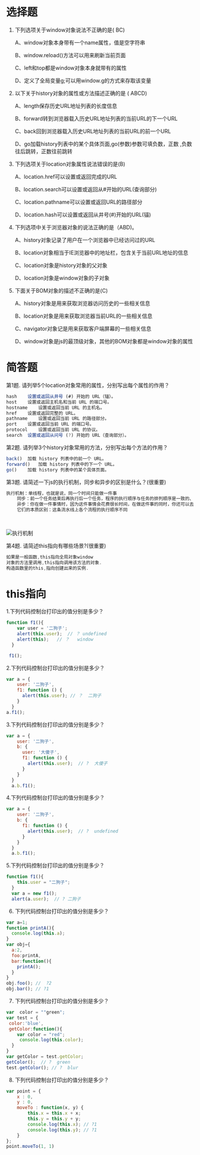 # 选择题

1. 下列选项关于window对象说法不正确的是( BC)

   A、window对象本身带有一个name属性，值是空字符串

   B、window.reload()方法可以用来刷新当前页面

   C、left和top都是window对象本身就带有的属性

   D、定义了全局变量g;可以用window.g的方式来存取该变量

2. 以下关于history对象的属性或方法描述正确的是 ( ABCD)

   A、length保存历史URL地址列表的长度信息

   B、forward转到浏览器载入历史URL地址列表的当前URL的下一个URL

   C、back回到浏览器载入历史URL地址列表的当前URL的前一个URL

   D、go加载history列表中的某个具体页面,go(参数)参数可填负数，正数 ,负数往后跳转，正数往前跳转

3. 下列选项关于location对象属性说法错误的是(B)

   A、location.href可以设置或返回完成的URL

   B、location.search可以设置或返回从#开始的URL(查询部分)

   C、location.pathname可以设置或返回URL的路径部分

   D、location.hash可以设置或返回从井号(#)开始的URL(锚)

4. 下列选项中关于浏览器对象的说法正确的是（ABD)。

   A、history对象记录了用户在一个浏览器中已经访问过的URL

   B、location对象相当于IE浏览器中的地址栏，包含关于当前URL地址的信息

   C、location对象是history对象的父对象

   D、location对象是window对象的子对象

5. 下面关于BOM对象的描述不正确的是(C)

   A、history对象是用来获取浏览器访问历史的一些相关信息

   B、location对象是用来获取浏览器当前URL的一些相关信息

   C、navigator对象记是用来获取客户端屏幕的一些相关信息

   D、window对象是js的最顶级对象，其他的BOM对象都是window对象的属性


# 简答题

第1题. 请列举5个location对象常用的属性，分别写出每个属性的作用？
```js
hash	设置或返回从井号 (#) 开始的 URL（锚）。
host	设置或返回主机名和当前 URL 的端口号。
hostname	设置或返回当前 URL 的主机名。
href	设置或返回完整的 URL。
pathname	设置或返回当前 URL 的路径部分。
port	设置或返回当前 URL 的端口号。
protocol	设置或返回当前 URL 的协议。
search	设置或返回从问号 (?) 开始的 URL（查询部分）。
```
第2题. 请列举3个history对象常用的方法，分别写出每个方法的作用？
```js
back()	加载 history 列表中的前一个 URL。
forward()	加载 history 列表中的下一个 URL。
go()	加载 history 列表中的某个具体页面。
```
第3题. 请简述一下js的执行机制，同步和异步的区别是什么？(很重要)

```js
执行机制：单线程，也就是说，同一个时间只能做一件事
    同步：前一个任务结束后再执行后一个任务，程序的执行顺序与任务的排列顺序是一致的、同步的。
    异步：你在做一件事情时，因为这件事情会花费很长时间，在做这件事的同时，你还可以去处理其他事情。
    它们的本质区别：这条流水线上各个流程的执行顺序不同
    
   
```

![执行机制](C:\Users\86182\Desktop\3月20号作业\执行机制.jpg)

第4题. 请简述this指向有哪些场景?(很重要)

```js
如果是一般函数,this指向全局对象window
对象的方法里调用,this指向调用该方法的对象.
构造函数里的this,指向创建出来的实例.
```

# this指向
1.下列代码控制台打印出的值分别是多少？
```js
function f1(){
    var user = '二狗子';
    alert(this.user);  // ？ undefined
    alert(this);   // ？   window
  }

 f1();
```

2.下列代码控制台打印出的值分别是多少？
```js
var a = {
    user: '二狗子',
    f1: function () {
      alert(this.user); // ？  二狗子
    }
  }
a.f1();

```

3.下列代码控制台打印出的值分别是多少？
```js
var a = {
    user: '二狗子',
    b: {
      user: '大傻子',
      f1: function () {
        alert(this.user);  // ?  大傻子
      }
    }
  }
  a.b.f1();

```

4.下列代码控制台打印出的值分别是多少？
```js
var a = {
    user: '二狗子',
    b: {
      f1: function () {
        alert(this.user);  // ?  undefined
      }
    }
  }
  a.b.f1(); 
```

5.下列代码控制台打印出的值分别是多少？
```js
function f1(){
    this.user = "二狗子"; 
  }
  var a = new f1();
  alert(a.user);  // ? 二狗子
```

6. 下列代码控制台打印出的值分别是多少？
```js
var a=1;
function printA(){
  console.log(this.a);
}
var obj={
  a:2,
  foo:printA,
  bar:function(){
    printA();
  }
}
obj.foo(); //  ?2
obj.bar(); // ?1

```

7. 下列代码控制台打印出的值分别是多少？
```js
var  color = ""green";
var test = {
 color:'blue',
 getColor:function(){
    var color = "red";
     console.log(this.color);
  }
}
var getColor = test.getColor;
getColor();  // ?  green
test.getColor(); // ?  blur

```

8. 下列代码控制台打印出的值分别是多少？
```js
var point = { 
    x : 0, 
    y : 0, 
    moveTo : function(x, y) { 
        this.x = this.x + x; 
        this.y = this.y + y;
        console.log(this.x); // ?1
        console.log(this.y); // ?1
    } 
}; 
point.moveTo(1, 1)


```


